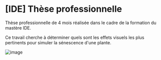 # [IDE] Thèse professionnelle

Thèse professionnelle de 4 mois réalisée dans le cadre de la formation du mastère IDE.

Ce travail cherche à déterminer quels sont les effets visuels les plus pertinents pour simuler la sénescence d'une plante.

![image](https://user-images.githubusercontent.com/45881846/206907472-6855ff8c-53e9-4aca-9d1d-54b58b30fee3.png)
